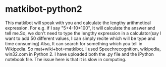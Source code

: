# matkibot-python2
This matkibot will speak with you and calculate the lengthy arithmetical expression. For e.g. if I say "5+4-10*100", It will calculate the answer and tell me.So, we don't need to type the lengthy expression in a calculator(say I want to add 50 different values, I can simply recite which will be type and time consuming) Also, It can search for something which you tell in Wikipedia. So mat+wiki+bot=matkibot. I used Speechrecognition, wikipedia, win32.com in Python 2. I have uploaded both the .py file and the iPython notebook file. The issue here is that it is slow in computing.
